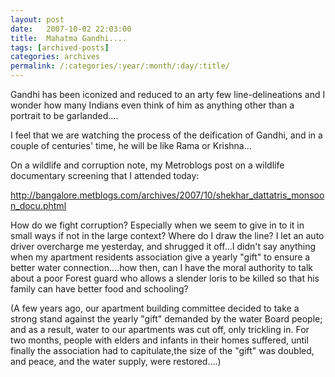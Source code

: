 ```yaml
---
layout: post
date:	2007-10-02 22:03:00
title:  Mahatma Gandhi....
tags: [archived-posts]
categories: archives
permalink: /:categories/:year/:month/:day/:title/
---
```

Gandhi has been iconized and reduced to an arty few line-delineations and I wonder how many Indians even think of him as anything other than a portrait to be garlanded....

I feel that we are watching the process of the deification of Gandhi, and in a couple of centuries' time, he will be like Rama or Krishna...

On a wildlife and corruption note, my Metroblogs post on a wildlife documentary screening that I attended today:


http://bangalore.metblogs.com/archives/2007/10/shekhar_dattatris_monsoon_docu.phtml


How do we fight corruption? Especially when we seem to give in to it in small ways if not in the large context? Where do I draw the line? I let an auto driver overcharge me yesterday, and shrugged it off...I didn't say anything when my apartment residents association give a yearly "gift" to ensure a better water connection....how then, can I have the moral authority to talk about a poor Forest guard who allows a slender loris to be killed so that his family can have better food and schooling?


(A few years ago, our apartment building committee decided to take a strong stand against the yearly "gift" demanded by the water Board people; and as a result, water to our apartments was cut off, only trickling in. For two months, people with elders and infants in their homes suffered, until finally the association had to capitulate,the size of the "gift" was doubled, and peace, and the water supply, were restored....)
